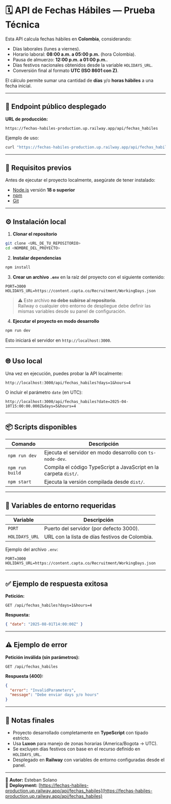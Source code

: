 # 🗓️ API de Fechas Hábiles — Prueba Técnica

Esta API calcula fechas hábiles en **Colombia**, considerando:

- Días laborales (lunes a viernes).
- Horario laboral: **08:00 a.m. a 05:00 p.m.** (hora Colombia).
- Pausa de almuerzo: **12:00 p.m. a 01:00 p.m.**.
- Días festivos nacionales obtenidos desde la variable `HOLIDAYS_URL`.
- Conversión final al formato **UTC (ISO 8601 con Z)**.

El cálculo permite sumar una cantidad de **días** y/o **horas hábiles** a una fecha inicial.

---

## 🚀 Endpoint público desplegado

**URL de producción:**

```
https://fechas-habiles-production.up.railway.app/api/fechas_habiles
```

Ejemplo de uso:

```bash
curl "https://fechas-habiles-production.up.railway.app/api/fechas_habiles?days=1&hours=4"
```

---

## 🧰 Requisitos previos

Antes de ejecutar el proyecto localmente, asegúrate de tener instalado:

- [Node.js](https://nodejs.org/) versión **18 o superior**
- [npm](https://www.npmjs.com/)
- [Git](https://git-scm.com/)

---

## ⚙️ Instalación local

1. **Clonar el repositorio**

```bash
git clone <URL_DE_TU_REPOSITORIO>
cd <NOMBRE_DEL_PROYECTO>
```

2. **Instalar dependencias**

```bash
npm install
```

3. **Crear un archivo `.env`** en la raíz del proyecto con el siguiente contenido:

```env
PORT=3000
HOLIDAYS_URL=https://content.capta.co/Recruitment/WorkingDays.json
```

> ⚠️ Este archivo **no debe subirse al repositorio**.  
> Railway o cualquier otro entorno de despliegue debe definir las mismas variables desde su panel de configuración.

4. **Ejecutar el proyecto en modo desarrollo**

```bash
npm run dev
```

Esto iniciará el servidor en `http://localhost:3000`.

---

## 🌐 Uso local

Una vez en ejecución, puedes probar la API localmente:

```
http://localhost:3000/api/fechas_habiles?days=1&hours=4
```

O incluir el parámetro `date` (en UTC):

```
http://localhost:3000/api/fechas_habiles?date=2025-04-10T15:00:00.000Z&days=5&hours=4
```

---

## 📦 Scripts disponibles

| Comando | Descripción |
|----------|-------------|
| `npm run dev` | Ejecuta el servidor en modo desarrollo con `ts-node-dev`. |
| `npm run build` | Compila el código TypeScript a JavaScript en la carpeta `dist/`. |
| `npm start` | Ejecuta la versión compilada desde `dist/`. |

---

## 📄 Variables de entorno requeridas

| Variable | Descripción |
|-----------|-------------|
| `PORT` | Puerto del servidor (por defecto 3000). |
| `HOLIDAYS_URL` | URL con la lista de días festivos de Colombia. |

Ejemplo del archivo `.env`:

```env
PORT=3000
HOLIDAYS_URL=https://content.capta.co/Recruitment/WorkingDays.json
```

---

## ✅ Ejemplo de respuesta exitosa

**Petición:**
```
GET /api/fechas_habiles?days=1&hours=4
```

**Respuesta:**
```json
{ "date": "2025-08-01T14:00:00Z" }
```

---

## ⚠️ Ejemplo de error

**Petición inválida (sin parámetros):**
```
GET /api/fechas_habiles
```

**Respuesta (400):**
```json
{
  "error": "InvalidParameters",
  "message": "Debe enviar days y/o hours"
}
```

---

## 🧭 Notas finales

- Proyecto desarrollado completamente en **TypeScript** con tipado estricto.  
- Usa **Luxon** para manejo de zonas horarias (America/Bogota → UTC).  
- Se excluyen días festivos con base en el recurso definido en `HOLIDAYS_URL`.  
- Desplegado en **Railway** con variables de entorno configuradas desde el panel.  

---

🧡 **Autor:** Esteban Solano  
📍 **Deployment:** [https://fechas-habiles-production.up.railway.app/api/fechas_habiles](https://fechas-habiles-production.up.railway.app/api/fechas_habiles)
